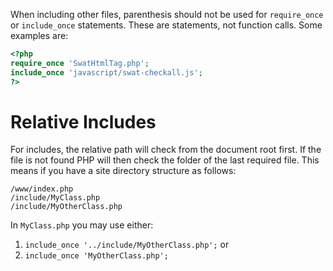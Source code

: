 When including other files, parenthesis should not be used for
 ```require_once``` or ```include_once``` statements. These are statements,
 not function calls. Some examples are:

```php
<?php
require_once 'SwatHtmlTag.php';
include_once 'javascript/swat-checkall.js';
?>
```

Relative Includes
=================
For includes, the relative path will check from the document root first. If
the file is not found PHP will then check the folder of the last required
file. This means if you have a site directory structure as follows:

```
/www/index.php
/include/MyClass.php
/include/MyOtherClass.php
```

In ```MyClass.php``` you may use either:

 1. ```include_once '../include/MyOtherClass.php';``` or
 2. ```include_once 'MyOtherClass.php';```
